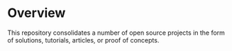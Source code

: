 # Overview

This repository consolidates a number of open source projects in the form of solutions, tutorials, articles, or proof of concepts.
